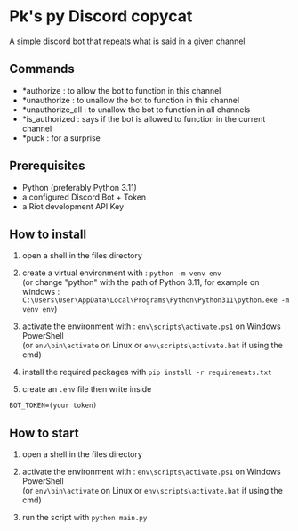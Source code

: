 # Pk's py Discord copycat

A simple discord bot that repeats what is said in a given channel

## Commands

- *authorize : to allow the bot to function in this channel
- *unauthorize : to unallow the bot to function in this channel
- *unauthorize_all : to unallow the bot to function in all channels
- *is_authorized : says if the bot is allowed to function in the current channel
- *puck : for a surprise

## Prerequisites

- Python (preferably Python 3.11)
- a configured Discord Bot + Token
- a Riot development API Key

## How to install

1. open a shell in the files directory

2. create a virtual environment with : `python -m venv env`  
(or change "python" with the path of Python 3.11, for example on windows : `C:\Users\User\AppData\Local\Programs\Python\Python311\python.exe -m venv env`)

3. activate the environment with : `env\scripts\activate.ps1` on Windows PowerShell  
(or `env\bin\activate` on Linux or `env\scripts\activate.bat` if using the cmd)

4. install the required packages with `pip install -r requirements.txt`

5. create an `.env` file then write inside 
```
BOT_TOKEN=(your token)
```

## How to start

1. open a shell in the files directory

2. activate the environment with : `env\scripts\activate.ps1` on Windows PowerShell  
(or `env\bin\activate` on Linux or `env\scripts\activate.bat` if using the cmd)

3. run the script with `python main.py`